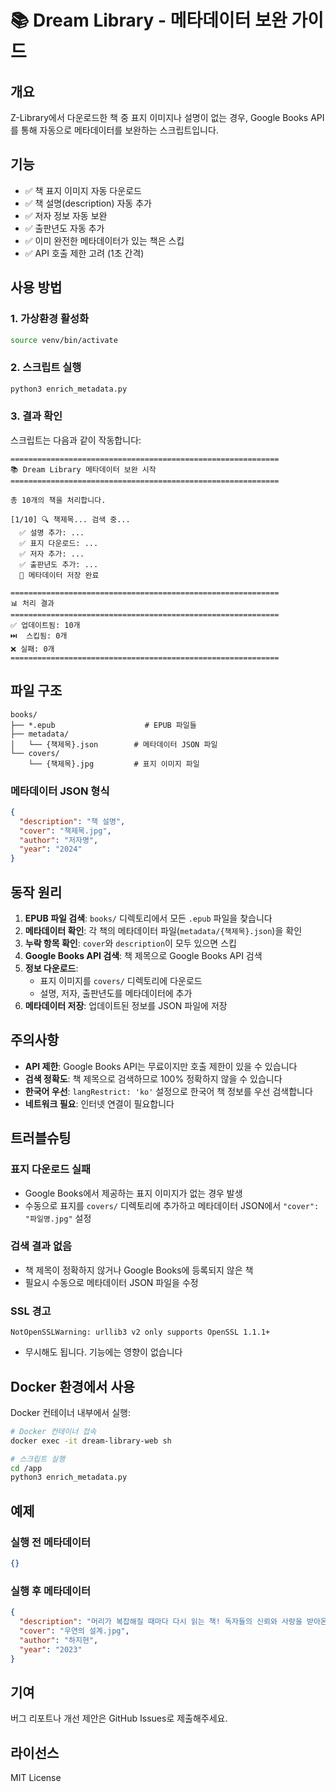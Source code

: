 # 📚 Dream Library - 메타데이터 보완 가이드

## 개요

Z-Library에서 다운로드한 책 중 표지 이미지나 설명이 없는 경우, Google Books API를 통해 자동으로 메타데이터를 보완하는 스크립트입니다.

## 기능

- ✅ 책 표지 이미지 자동 다운로드
- ✅ 책 설명(description) 자동 추가
- ✅ 저자 정보 자동 보완
- ✅ 출판년도 자동 추가
- ✅ 이미 완전한 메타데이터가 있는 책은 스킵
- ✅ API 호출 제한 고려 (1초 간격)

## 사용 방법

### 1. 가상환경 활성화

```bash
source venv/bin/activate
```

### 2. 스크립트 실행

```bash
python3 enrich_metadata.py
```

### 3. 결과 확인

스크립트는 다음과 같이 작동합니다:

```
============================================================
📚 Dream Library 메타데이터 보완 시작
============================================================

총 10개의 책을 처리합니다.

[1/10] 🔍 책제목... 검색 중...
  ✅ 설명 추가: ...
  ✅ 표지 다운로드: ...
  ✅ 저자 추가: ...
  ✅ 출판년도 추가: ...
  💾 메타데이터 저장 완료

============================================================
📊 처리 결과
============================================================
✅ 업데이트됨: 10개
⏭️  스킵됨: 0개
❌ 실패: 0개
============================================================
```

## 파일 구조

```
books/
├── *.epub                    # EPUB 파일들
├── metadata/
│   └── {책제목}.json        # 메타데이터 JSON 파일
└── covers/
    └── {책제목}.jpg         # 표지 이미지 파일
```

### 메타데이터 JSON 형식

```json
{
  "description": "책 설명",
  "cover": "책제목.jpg",
  "author": "저자명",
  "year": "2024"
}
```

## 동작 원리

1. **EPUB 파일 검색**: `books/` 디렉토리에서 모든 `.epub` 파일을 찾습니다
2. **메타데이터 확인**: 각 책의 메타데이터 파일(`metadata/{책제목}.json`)을 확인
3. **누락 항목 확인**: `cover`와 `description`이 모두 있으면 스킵
4. **Google Books API 검색**: 책 제목으로 Google Books API 검색
5. **정보 다운로드**:
   - 표지 이미지를 `covers/` 디렉토리에 다운로드
   - 설명, 저자, 출판년도를 메타데이터에 추가
6. **메타데이터 저장**: 업데이트된 정보를 JSON 파일에 저장

## 주의사항

- **API 제한**: Google Books API는 무료이지만 호출 제한이 있을 수 있습니다
- **검색 정확도**: 책 제목으로 검색하므로 100% 정확하지 않을 수 있습니다
- **한국어 우선**: `langRestrict: 'ko'` 설정으로 한국어 책 정보를 우선 검색합니다
- **네트워크 필요**: 인터넷 연결이 필요합니다

## 트러블슈팅

### 표지 다운로드 실패

- Google Books에서 제공하는 표지 이미지가 없는 경우 발생
- 수동으로 표지를 `covers/` 디렉토리에 추가하고 메타데이터 JSON에서 `"cover": "파일명.jpg"` 설정

### 검색 결과 없음

- 책 제목이 정확하지 않거나 Google Books에 등록되지 않은 책
- 필요시 수동으로 메타데이터 JSON 파일을 수정

### SSL 경고

```
NotOpenSSLWarning: urllib3 v2 only supports OpenSSL 1.1.1+
```

- 무시해도 됩니다. 기능에는 영향이 없습니다

## Docker 환경에서 사용

Docker 컨테이너 내부에서 실행:

```bash
# Docker 컨테이너 접속
docker exec -it dream-library-web sh

# 스크립트 실행
cd /app
python3 enrich_metadata.py
```

## 예제

### 실행 전 메타데이터

```json
{}
```

### 실행 후 메타데이터

```json
{
  "description": "머리가 복잡해질 때마다 다시 읽는 책! 독자들의 신뢰와 사랑을 받아온...",
  "cover": "우연의 설계.jpg",
  "author": "하지현",
  "year": "2023"
}
```

## 기여

버그 리포트나 개선 제안은 GitHub Issues로 제출해주세요.

## 라이선스

MIT License
